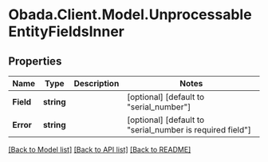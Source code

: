 
# Obada.Client.Model.UnprocessableEntityFieldsInner

## Properties

Name | Type | Description | Notes
------------ | ------------- | ------------- | -------------
**Field** | **string** |  | [optional] [default to "serial_number"]
**Error** | **string** |  | [optional] [default to "serial_number is required field"]

[[Back to Model list]](../README.md#documentation-for-models)
[[Back to API list]](../README.md#documentation-for-api-endpoints)
[[Back to README]](../README.md)

